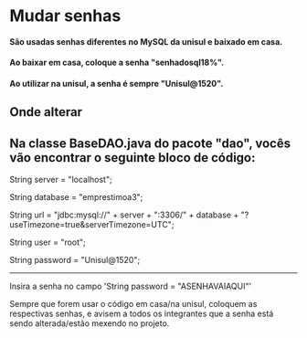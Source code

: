 # Mudar senhas
#### São usadas senhas diferentes no MySQL da unisul e baixado em casa.
#### Ao baixar em casa, coloque a senha "senhadosql18%".
#### Ao utilizar na unisul, a senha é sempre "Unisul@1520".

## Onde alterar
Na classe BaseDAO.java do pacote "dao", vocês vão encontrar o seguinte bloco de código:
---------------------------------------
String server = "localhost";

String database = "emprestimoa3";

String url = "jdbc:mysql://" + server + ":3306/" 
        + database + "?useTimezone=true&serverTimezone=UTC";

String user = "root";

String password = "Unisul@1520";

--------------------------------------
Insira a senha no campo 'String password = "ASENHAVAIAQUI"'

Sempre que forem usar o código em casa/na unisul, coloquem as respectivas senhas, e avisem a todos os integrantes que a senha está sendo alterada/estão mexendo no projeto.
